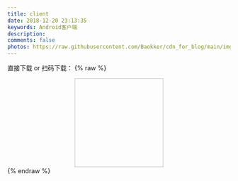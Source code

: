 ```yaml
---
title: client
date: 2018-12-20 23:13:35
keywords: Android客户端
description: 
comments: false
photos: https://raw.githubusercontent.com/Baokker/cdn_for_blog/main/img/banner/client.jpg
---
```

直接下载 or 扫码下载：
{% raw %}
<div style="text-align: center;">
<img class="lazyload" data-src="https://view.moezx.cc/images/2018/06/08/app-download.png#in-center#width-50" style="width: 200px; height: 200px;" alt="">
</div>
{% endraw %}